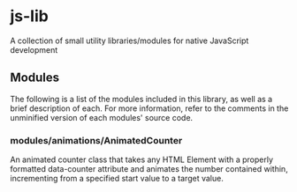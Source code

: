 # js-lib
A collection of small utility libraries/modules for native JavaScript development

## Modules
The following is a list of the modules included in this library, as well as a brief description of each.
For more information, refer to the comments in the unminified version of each modules' source code.

### modules/animations/AnimatedCounter
An animated counter class that takes any HTML Element with a properly formatted data-counter attribute and animates the number contained within, incrementing from a specified start value to a target value.

